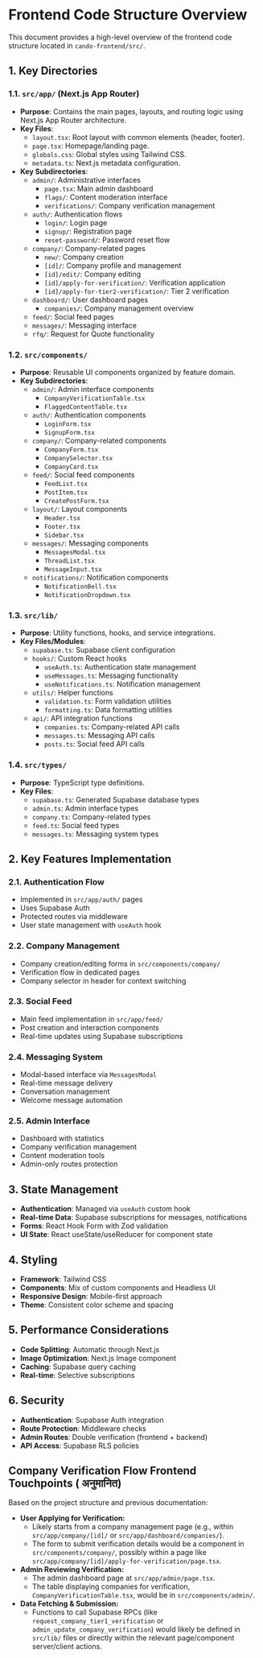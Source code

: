 # Frontend Code Structure Overview

This document provides a high-level overview of the frontend code structure located in `cando-frontend/src/`.

## 1. Key Directories

### 1.1. `src/app/` (Next.js App Router)

*   **Purpose**: Contains the main pages, layouts, and routing logic using Next.js App Router architecture.
*   **Key Files**:
    *   `layout.tsx`: Root layout with common elements (header, footer).
    *   `page.tsx`: Homepage/landing page.
    *   `globals.css`: Global styles using Tailwind CSS.
    *   `metadata.ts`: Next.js metadata configuration.
*   **Key Subdirectories**:
    *   `admin/`: Administrative interfaces
        *   `page.tsx`: Main admin dashboard
        *   `flags/`: Content moderation interface
        *   `verifications/`: Company verification management
    *   `auth/`: Authentication flows
        *   `login/`: Login page
        *   `signup/`: Registration page
        *   `reset-password/`: Password reset flow
    *   `company/`: Company-related pages
        *   `new/`: Company creation
        *   `[id]/`: Company profile and management
        *   `[id]/edit/`: Company editing
        *   `[id]/apply-for-verification/`: Verification application
        *   `[id]/apply-for-tier2-verification/`: Tier 2 verification
    *   `dashboard/`: User dashboard pages
        *   `companies/`: Company management overview
    *   `feed/`: Social feed pages
    *   `messages/`: Messaging interface
    *   `rfq/`: Request for Quote functionality

### 1.2. `src/components/`

*   **Purpose**: Reusable UI components organized by feature domain.
*   **Key Subdirectories**:
    *   `admin/`: Admin interface components
        *   `CompanyVerificationTable.tsx`
        *   `FlaggedContentTable.tsx`
    *   `auth/`: Authentication components
        *   `LoginForm.tsx`
        *   `SignupForm.tsx`
    *   `company/`: Company-related components
        *   `CompanyForm.tsx`
        *   `CompanySelector.tsx`
        *   `CompanyCard.tsx`
    *   `feed/`: Social feed components
        *   `FeedList.tsx`
        *   `PostItem.tsx`
        *   `CreatePostForm.tsx`
    *   `layout/`: Layout components
        *   `Header.tsx`
        *   `Footer.tsx`
        *   `Sidebar.tsx`
    *   `messages/`: Messaging components
        *   `MessagesModal.tsx`
        *   `ThreadList.tsx`
        *   `MessageInput.tsx`
    *   `notifications/`: Notification components
        *   `NotificationBell.tsx`
        *   `NotificationDropdown.tsx`

### 1.3. `src/lib/`

*   **Purpose**: Utility functions, hooks, and service integrations.
*   **Key Files/Modules**:
    *   `supabase.ts`: Supabase client configuration
    *   `hooks/`: Custom React hooks
        *   `useAuth.ts`: Authentication state management
        *   `useMessages.ts`: Messaging functionality
        *   `useNotifications.ts`: Notification management
    *   `utils/`: Helper functions
        *   `validation.ts`: Form validation utilities
        *   `formatting.ts`: Data formatting utilities
    *   `api/`: API integration functions
        *   `companies.ts`: Company-related API calls
        *   `messages.ts`: Messaging API calls
        *   `posts.ts`: Social feed API calls

### 1.4. `src/types/`

*   **Purpose**: TypeScript type definitions.
*   **Key Files**:
    *   `supabase.ts`: Generated Supabase database types
    *   `admin.ts`: Admin interface types
    *   `company.ts`: Company-related types
    *   `feed.ts`: Social feed types
    *   `messages.ts`: Messaging system types

## 2. Key Features Implementation

### 2.1. Authentication Flow
*   Implemented in `src/app/auth/` pages
*   Uses Supabase Auth
*   Protected routes via middleware
*   User state management with `useAuth` hook

### 2.2. Company Management
*   Company creation/editing forms in `src/components/company/`
*   Verification flow in dedicated pages
*   Company selector in header for context switching

### 2.3. Social Feed
*   Main feed implementation in `src/app/feed/`
*   Post creation and interaction components
*   Real-time updates using Supabase subscriptions

### 2.4. Messaging System
*   Modal-based interface via `MessagesModal`
*   Real-time message delivery
*   Conversation management
*   Welcome message automation

### 2.5. Admin Interface
*   Dashboard with statistics
*   Company verification management
*   Content moderation tools
*   Admin-only routes protection

## 3. State Management

*   **Authentication**: Managed via `useAuth` custom hook
*   **Real-time Data**: Supabase subscriptions for messages, notifications
*   **Forms**: React Hook Form with Zod validation
*   **UI State**: React useState/useReducer for component state

## 4. Styling

*   **Framework**: Tailwind CSS
*   **Components**: Mix of custom components and Headless UI
*   **Responsive Design**: Mobile-first approach
*   **Theme**: Consistent color scheme and spacing

## 5. Performance Considerations

*   **Code Splitting**: Automatic through Next.js
*   **Image Optimization**: Next.js Image component
*   **Caching**: Supabase query caching
*   **Real-time**: Selective subscriptions

## 6. Security

*   **Authentication**: Supabase Auth integration
*   **Route Protection**: Middleware checks
*   **Admin Routes**: Double verification (frontend + backend)
*   **API Access**: Supabase RLS policies

## Company Verification Flow Frontend Touchpoints ( अनुमानित)

Based on the project structure and previous documentation:

*   **User Applying for Verification:**
    *   Likely starts from a company management page (e.g., within `src/app/company/[id]/` or `src/app/dashboard/companies/`).
    *   The form to submit verification details would be a component in `src/components/company/`, possibly within a page like `src/app/company/[id]/apply-for-verification/page.tsx`.
*   **Admin Reviewing Verification:**
    *   The admin dashboard page at `src/app/admin/page.tsx`.
    *   The table displaying companies for verification, `CompanyVerificationTable.tsx`, would be in `src/components/admin/`.
*   **Data Fetching & Submission:**
    *   Functions to call Supabase RPCs (like `request_company_tier1_verification` or `admin_update_company_verification`) would likely be defined in `src/lib/` files or directly within the relevant page/component server/client actions. 